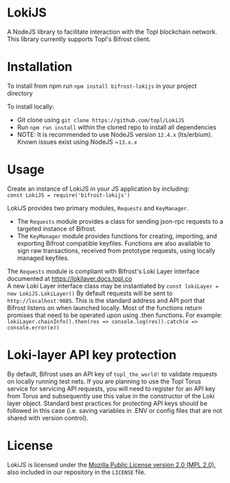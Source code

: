 # LokiJS

A NodeJS library to facilitate interaction with the Topl blockchain network. This library currently supports Topl's Bifrost client.

# Installation

To install from npm run ``npm install bifrost-lokijs`` in your project directory<br/>

To install locally:
- Git clone using ``git clone https://github.com/topl/LokiJS``
- Run `npm run install` within the cloned repo to install all dependencies
- NOTE: It is recommended to use NodeJS version ``12.4.x`` (lts/erbium). Known issues exist using NodeJS ~``13.x.x``

# Usage

Create an instance of LokiJS in your JS application by including:<br/>
`const LokiJS = require('bifrost-lokijs')`

LokiJS provides two primary modules, `Requests` and `KeyManager`. 
* The `Requests` module provides a class for sending json-rpc requests to a targeted instance of Bifrost.
* The `KeyManager` module provides functions for creating, importing, and exporting Bifrost compatible keyfiles. Functions are also available to sign raw transactions, received from prototype requests, using locally managed keyfiles.

The `Requests` module is compliant with Bifrost's Loki Layer interface documented at https://lokilayer.docs.topl.co <br/>
A new Loki Layer interface class may be instantiated by
``const lokiLayer = new LokiJS.LokiLayer()``
By default requests will be sent to ``http://localhost:9085``. This is the standard address and API port that Bifrost listens on when launched locally.
Most of the functions return promises that need to be operated upon using .then functions. For example: <br/>
``lokiLayer.chainInfo().then(res => console.log(res)).catch(e => console.error(e))``

# Loki-layer API key protection
By default, Bifrost uses an API key of ``topl_the_world!`` to validate requests on locally running test nets. If you are planning to use the Topl Torus service for servicing API requests, you will need to register for an API key from Torus and subsequently use this value in the constructor of the Loki layer object. Standard best practices for protecting API keys should be followed in this case (i.e. saving variables in .ENV or config files that are not shared with version control).

# License

LokiJS is licensed under the
[Mozilla Public License version 2.0 (MPL 2.0)](https://www.mozilla.org/en-US/MPL/2.0), also included
in our repository in the `LICENSE` file.
